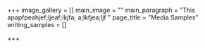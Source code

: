 +++
image_gallery = []
main_image = ""
main_paragraph = "This apapfpeahjef;ljeaf;lkjfa; a;lkfjea;ljf "
page_title = "Media Samples"
writing_samples = []

+++
